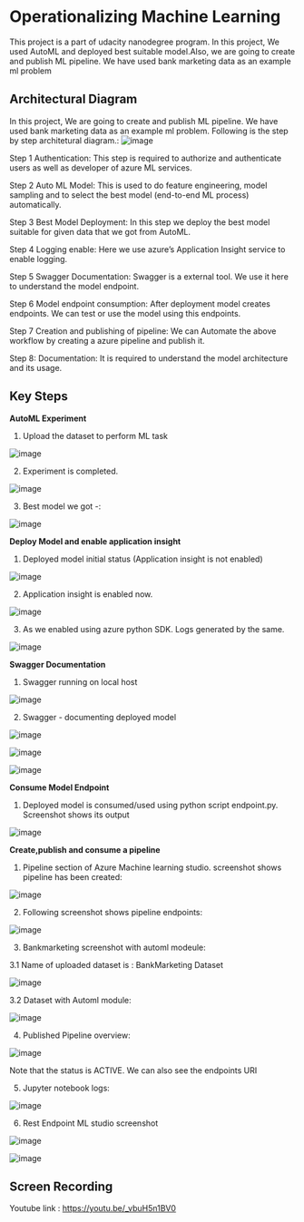 # Operationalizing Machine Learning

This project is a part of udacity nanodegree program. In this project, We used AutoML and deployed best suitable model.Also, we are going to create and publish ML pipeline. We have used bank marketing data as an example ml problem

## Architectural Diagram

In this project, We are going to create and publish ML pipeline. We have used bank marketing data as an example ml problem. Following is the step by step architetural diagram.:
![image](https://user-images.githubusercontent.com/39105103/111894811-f9921e00-8a33-11eb-9251-a4b66b553367.png)

Step 1 Authentication: This step is required to authorize and authenticate users as well as developer of azure ML services.

Step 2 Auto ML Model: This is used to do feature engineering, model sampling and to select the best model (end-to-end ML process) automatically.

Step 3 Best Model Deployment: In this step we deploy the best model suitable for given data that we got from AutoML.

Step 4 Logging enable: Here we use azure’s Application Insight service to enable logging.


Step 5 Swagger Documentation: Swagger is a external tool. We use it here to understand the model endpoint.

Step 6 Model endpoint consumption: After deployment model creates endpoints. We can test or use the model using this endpoints.

Step 7 Creation and publishing of pipeline: We can Automate the above workflow by creating a azure pipeline and publish it.

Step 8: Documentation: It is required to understand the model architecture and its usage.  




## Key Steps

**AutoML Experiment**
1. Upload the dataset to perform ML task

![image](https://user-images.githubusercontent.com/39105103/111895314-afab3700-8a37-11eb-83e8-1d14ef2dc437.png)

2. Experiment is completed.

![image](https://user-images.githubusercontent.com/39105103/111895346-eaad6a80-8a37-11eb-8ae6-6c44c730deb2.png)

3. Best model we got -:

![image](https://user-images.githubusercontent.com/39105103/111895398-55f73c80-8a38-11eb-9488-88690cebb8eb.png)




**Deploy Model and enable application insight**
1. Deployed model initial status (Application insight is not enabled)

![image](https://user-images.githubusercontent.com/39105103/111895526-2f85d100-8a39-11eb-89d8-8a59f6b3b77b.png)

2. Application insight is enabled now.

![image](https://user-images.githubusercontent.com/39105103/111895768-c1420e00-8a3a-11eb-9e1d-8b794ca62f07.png)

3. As we enabled using azure python SDK. Logs generated by the same.

![image](https://user-images.githubusercontent.com/39105103/111895796-f3ec0680-8a3a-11eb-9e65-c0b64a714974.png)

**Swagger Documentation**
1. Swagger running on local host

![image](https://user-images.githubusercontent.com/39105103/111895864-8b515980-8a3b-11eb-9016-1d157c35a640.png)

2. Swagger - documenting deployed model

![image](https://user-images.githubusercontent.com/39105103/111895887-b045cc80-8a3b-11eb-91da-273718bb51ee.png)

![image](https://user-images.githubusercontent.com/39105103/111895899-c18ed900-8a3b-11eb-8a3f-8d543e04361c.png)

![image](https://user-images.githubusercontent.com/39105103/111895907-cfdcf500-8a3b-11eb-88ec-a85ab7b3e338.png)






**Consume Model Endpoint**

1. Deployed model is consumed/used using python script endpoint.py. Screenshot shows its output

![image](https://user-images.githubusercontent.com/39105103/111895969-41b53e80-8a3c-11eb-9e2f-1cc795ac4620.png)







**Create,publish and consume a pipeline**

1. Pipeline section of Azure Machine learning studio. screenshot shows pipeline has been created:

![image](https://user-images.githubusercontent.com/39105103/111896073-07986c80-8a3d-11eb-96d6-a6ecfcb61bb4.png)

2. Following screenshot shows pipeline endpoints:

![image](https://user-images.githubusercontent.com/39105103/111896118-49c1ae00-8a3d-11eb-85f5-dde0f5b0d2a8.png)

3. Bankmarketing screenshot with automl modeule:

  3.1 Name of uploaded dataset is : BankMarketing Dataset

  ![image](https://user-images.githubusercontent.com/39105103/111896189-ae7d0880-8a3d-11eb-93c0-dba58483288d.png)

  3.2 Dataset with Automl module:

  ![image](https://user-images.githubusercontent.com/39105103/111896209-cc4a6d80-8a3d-11eb-84cd-8a119371b795.png)


4. Published Pipeline overview:

![image](https://user-images.githubusercontent.com/39105103/111896236-087dce00-8a3e-11eb-9510-50b708874df4.png)

Note that the status is ACTIVE. We can also see the endpoints URI

5. Jupyter notebook logs:

![image](https://user-images.githubusercontent.com/39105103/111896368-0d8f4d00-8a3f-11eb-803c-c6f9c784ee61.png)

6. Rest Endpoint ML studio screenshot

![image](https://user-images.githubusercontent.com/39105103/111896421-8db5b280-8a3f-11eb-8544-6b4507dd69e5.png)


![image](https://user-images.githubusercontent.com/39105103/111896428-960ded80-8a3f-11eb-8ab9-cac844d6fdbe.png)







## Screen Recording
Youtube link : https://youtu.be/_vbuH5n1BV0



